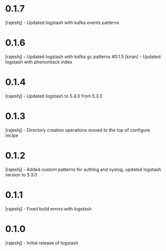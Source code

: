 # 0.1.7
[rajeshj]   - Updated logstash with kafka events patterns
# 0.1.6
[rajeshj]   - Updated logstash with kafka gc patterns
#0.1.5
[kiran]     - Updated logstash with phenomtack index
# 0.1.4
[rajeshj]   - Updated logstash to 5.4.0 from 5.3.0
# 0.1.3
[rajeshj]   - Directory creation operations moved to the top of configure recipe  
# 0.1.2
[rajeshj]   - Added custom patterns for authlog and syslog, updated logstash version to 5.3.0
# 0.1.1
[rajeshj]   - Fixed build errors with logstash
# 0.1.0
[rajeshj]   - Initial release of logstash
